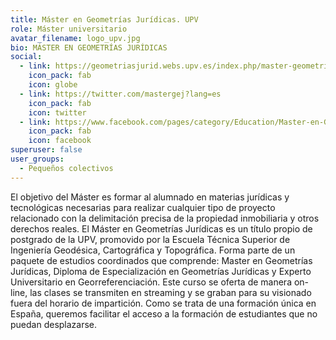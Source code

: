 ```yaml
---
title: Máster en Geometrías Jurídicas. UPV
role: Máster universitario
avatar_filename: logo_upv.jpg
bio: MÁSTER EN GEOMETRÍAS JURÍDICAS
social:
  - link: https://geometriasjurid.webs.upv.es/index.php/master-geometrias-juridicas/
    icon_pack: fab
    icon: globe
  - link: https://twitter.com/mastergej?lang=es
    icon_pack: fab
    icon: twitter
  - link: https://www.facebook.com/pages/category/Education/Master-en-Geometr%C3%ADas-Jur%C3%ADdicas-110472090683608/
    icon_pack: fab
    icon: facebook
superuser: false
user_groups:
  - Pequeños colectivos
---
```

El objetivo del Máster es formar al alumnado en materias jurídicas y tecnológicas necesarias para realizar cualquier tipo de proyecto relacionado con la delimitación precisa de la propiedad inmobiliaria y otros derechos reales.
El Máster en Geometrías Jurídicas es un título propio de postgrado de la UPV, promovido por la Escuela Técnica Superior de Ingeniería Geodésica, Cartográfica y Topográfica. Forma parte de un paquete de estudios coordinados que comprende: Master en Geometrías Jurídicas, Diploma de Especialización en Geometrías Jurídicas y Experto Universitario en Georreferenciación.
Este curso se oferta de manera on-line, las clases se transmiten en streaming y se graban para su visionado fuera del horario de impartición. Como se trata de una formación única en España, queremos facilitar el acceso a la formación de estudiantes que no puedan desplazarse.